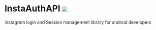 # InstaAuthAPI  [![](https://jitpack.io/v/gligerglg/InstaAuthAPI.svg)](https://jitpack.io/#gligerglg/InstaAuthAPI)
Instagram login and Session management library for android developers

